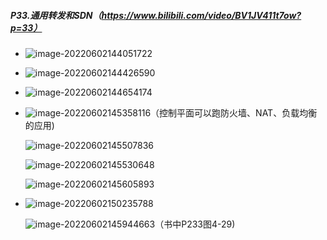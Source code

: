 ##### P33.通用转发和SDN（https://www.bilibili.com/video/BV1JV411t7ow?p=33）

- ![image-20220602144051722](C:\Users\呵\AppData\Roaming\Typora\typora-user-images\image-20220602144051722.png)

- ![image-20220602144426590](C:\Users\呵\AppData\Roaming\Typora\typora-user-images\image-20220602144426590.png)

- ![image-20220602144654174](C:\Users\呵\AppData\Roaming\Typora\typora-user-images\image-20220602144654174.png)

- ![image-20220602145358116](C:\Users\呵\AppData\Roaming\Typora\typora-user-images\image-20220602145358116.png)（控制平面可以跑防火墙、NAT、负载均衡的应用)

  ![image-20220602145507836](C:\Users\呵\AppData\Roaming\Typora\typora-user-images\image-20220602145507836.png)

  ![image-20220602145530648](C:\Users\呵\AppData\Roaming\Typora\typora-user-images\image-20220602145530648.png)

  ![image-20220602145605893](C:\Users\呵\AppData\Roaming\Typora\typora-user-images\image-20220602145605893.png)

- ![image-20220602150235788](C:\Users\呵\AppData\Roaming\Typora\typora-user-images\image-20220602150235788.png)

  ![image-20220602145944663](C:\Users\呵\AppData\Roaming\Typora\typora-user-images\image-20220602145944663.png)（书中P233图4-29)